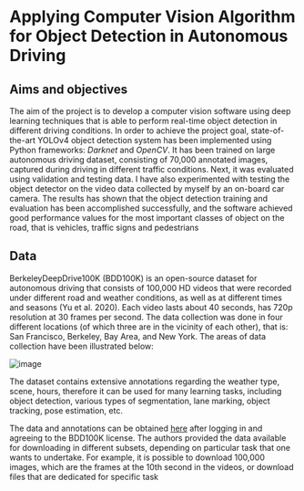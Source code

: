 # Applying Computer Vision Algorithm for Object Detection in Autonomous Driving

## Aims and objectives
The aim of the project is to develop a computer vision software using deep learning techniques 
that is able to perform real-time object detection in different driving conditions.
In order to achieve the project goal, state-of-the-art YOLOv4 object detection system has
been implemented using Python frameworks: *Darknet* and *OpenCV*. It has been trained on large 
autonomous driving dataset, consisting of 70,000 annotated images, captured during driving in 
different traffic conditions.
Next, it was evaluated using validation and testing data. I have also experimented with testing the 
object detector on the video data collected by myself by an on-board car camera. The results has 
shown that the object detection training and evaluation has been accomplished successfully, and 
the software achieved good performance values for the most important classes of object on the 
road, that is vehicles, traffic signs and pedestrians

## Data
BerkeleyDeepDrive100K (BDD100K) is an open-source dataset for autonomous driving that consists of 100,000 HD videos that were recorded under different road and weather conditions, as well as at different times and seasons (Yu et al. 2020). Each video lasts about 40 seconds, has 720p resolution at 30 frames per second. 
The data collection was done in four different locations (of which three are in the vicinity of each other), that is: 
San Francisco, Berkeley, Bay Area, and New York. The areas of data collection have been illustrated below: 

![image](https://user-images.githubusercontent.com/96207926/207092396-b36e2462-9996-4fab-8168-5794445d5572.png)

The dataset contains extensive annotations regarding the weather type, scene, hours, therefore it can be used for many learning tasks, including object detection, various types of segmentation, lane marking, object tracking, pose estimation, etc.

The data and annotations can be obtained [here](https://bdd-data.berkeley.edu/) after logging in and agreeing to the BDD100K license. 
The authors provided the data available for downloading in different subsets, depending on particular task that one wants to undertake.
For example, it is possible to download 100,000 images, which are the frames at the 10th second in the videos, or download files that are dedicated for specific task
